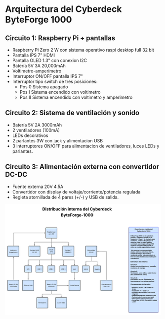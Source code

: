 # Arquitectura del Cyberdeck ByteForge 1000

## Circuito 1: Raspberry Pi + pantallas
- Raspberry Pi Zero 2 W con sistema operativo raspi desktop full 32 bit
- Pantalla IPS 7" HDMI 
- Pantalla OLED 1.3" con conexion I2C
- Batería 5V 3A 20,000mAh
- Voltimetro-amperimetro
- Interruptor ON/OFF pantalla IPS 7"
- Interruptor tipo switch de tres posiciones:
  - Pos 0 Sistema apagado
  - Pos I Sistema encendido con voltimetro
  - Pos II Sistema encendido con voltimetro y amperimetro
                                            

## Circuito 2: Sistema de ventilación y sonido
- Batería 5V 2A 3000mAh
- 2 ventiladores (100mA)
- LEDs decorativos
- 2 parlantes 3W con jack y alimentacion USB
- 3 interruptores ON/OFF para alimentacion de ventiladores, luces LEDs y parlantes.


## Circuito 3: Alimentación externa con convertidor DC-DC
- Fuente externa 20V 4.5A
- Convertidor con display de voltaje/corriente/potencia regulada
- Regleta atornillada de 4 pares (+/-) y USB de salida.
  
![Diagrama de conexiones del ByteForge 1000](fotos_cyberdeck/Diagrama_conexiones_ByteForge-1000.png)
